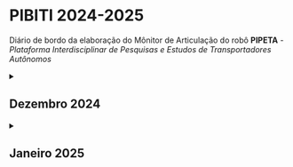 # PIBITI 2024-2025

Diário de bordo da elaboração do Mônitor de Articulação do robô **PIPETA** - *Plataforma Interdisciplinar de Pesquisas e Estudos de Transportadores Autônomos*

<details><summary><h2>Dezembro 2024</h2></summary>

> ### [Monitor de articulação com MPU-6050](https://github.com/ThiagoSousa81/PIBITI/tree/main/12.24)

</details>

<details><summary><h2>Janeiro 2025</h2></summary>

> ### [Atualização de detalhes do modelo 02](https://github.com/ThiagoSousa81/PIBITI/tree/main/Modelo%2002/)

</details>
